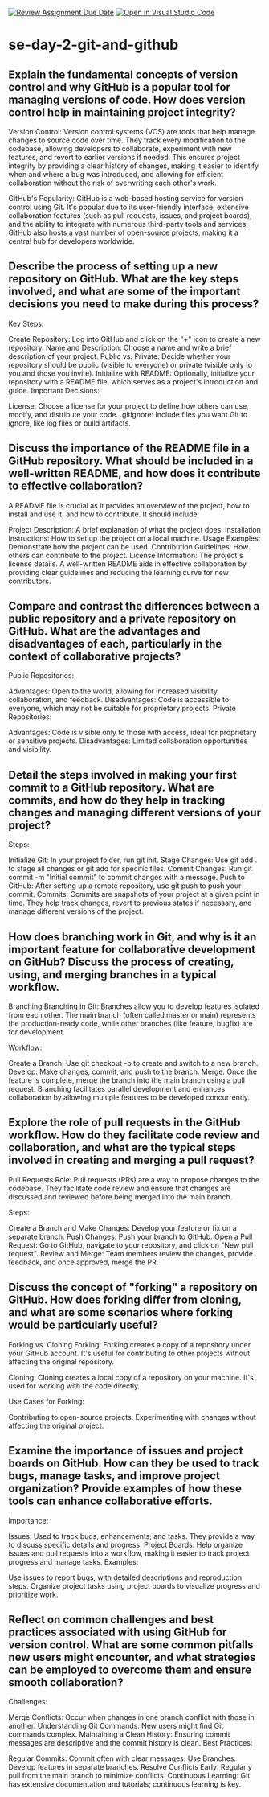 [![Review Assignment Due Date](https://classroom.github.com/assets/deadline-readme-button-22041afd0340ce965d47ae6ef1cefeee28c7c493a6346c4f15d667ab976d596c.svg)](https://classroom.github.com/a/8wgCKhpZ)
[![Open in Visual Studio Code](https://classroom.github.com/assets/open-in-vscode-2e0aaae1b6195c2367325f4f02e2d04e9abb55f0b24a779b69b11b9e10269abc.svg)](https://classroom.github.com/online_ide?assignment_repo_id=18415982&assignment_repo_type=AssignmentRepo)
# se-day-2-git-and-github
## Explain the fundamental concepts of version control and why GitHub is a popular tool for managing versions of code. How does version control help in maintaining project integrity?

Version Control: Version control systems (VCS) are tools that help manage changes to source code over time. They track every modification to the codebase, allowing developers to collaborate, experiment with new features, and revert to earlier versions if needed. This ensures project integrity by providing a clear history of changes, making it easier to identify when and where a bug was introduced, and allowing for efficient collaboration without the risk of overwriting each other's work.

GitHub's Popularity: GitHub is a web-based hosting service for version control using Git. It's popular due to its user-friendly interface, extensive collaboration features (such as pull requests, issues, and project boards), and the ability to integrate with numerous third-party tools and services. GitHub also hosts a vast number of open-source projects, making it a central hub for developers worldwide.

## Describe the process of setting up a new repository on GitHub. What are the key steps involved, and what are some of the important decisions you need to make during this process?

Key Steps:

Create Repository: Log into GitHub and click on the "+" icon to create a new repository.
Name and Description: Choose a name and write a brief description of your project.
Public vs. Private: Decide whether your repository should be public (visible to everyone) or private (visible only to you and those you invite).
Initialize with README: Optionally, initialize your repository with a README file, which serves as a project's introduction and guide.
Important Decisions:

License: Choose a license for your project to define how others can use, modify, and distribute your code.
.gitignore: Include files you want Git to ignore, like log files or build artifacts.


## Discuss the importance of the README file in a GitHub repository. What should be included in a well-written README, and how does it contribute to effective collaboration?

A README file is crucial as it provides an overview of the project, how to install and use it, and how to contribute. It should include:

Project Description: A brief explanation of what the project does.
Installation Instructions: How to set up the project on a local machine.
Usage Examples: Demonstrate how the project can be used.
Contribution Guidelines: How others can contribute to the project.
License Information: The project's license details.
A well-written README aids in effective collaboration by providing clear guidelines and reducing the learning curve for new contributors.

## Compare and contrast the differences between a public repository and a private repository on GitHub. What are the advantages and disadvantages of each, particularly in the context of collaborative projects?

Public Repositories:

Advantages: Open to the world, allowing for increased visibility, collaboration, and feedback.
Disadvantages: Code is accessible to everyone, which may not be suitable for proprietary projects.
Private Repositories:

Advantages: Code is visible only to those with access, ideal for proprietary or sensitive projects.
Disadvantages: Limited collaboration opportunities and visibility.

## Detail the steps involved in making your first commit to a GitHub repository. What are commits, and how do they help in tracking changes and managing different versions of your project?

Steps:

Initialize Git: In your project folder, run git init.
Stage Changes: Use git add . to stage all changes or git add <file> for specific files.
Commit Changes: Run git commit -m "Initial commit" to commit changes with a message.
Push to GitHub: After setting up a remote repository, use git push to push your commit.
Commits: Commits are snapshots of your project at a given point in time. They help track changes, revert to previous states if necessary, and manage different versions of the project.

## How does branching work in Git, and why is it an important feature for collaborative development on GitHub? Discuss the process of creating, using, and merging branches in a typical workflow.

Branching
Branching in Git: Branches allow you to develop features isolated from each other. The main branch (often called master or main) represents the production-ready code, while other branches (like feature, bugfix) are for development.

Workflow:

Create a Branch: Use git checkout -b <branch-name> to create and switch to a new branch.
Develop: Make changes, commit, and push to the branch.
Merge: Once the feature is complete, merge the branch into the main branch using a pull request.
Branching facilitates parallel development and enhances collaboration by allowing multiple features to be developed concurrently.



## Explore the role of pull requests in the GitHub workflow. How do they facilitate code review and collaboration, and what are the typical steps involved in creating and merging a pull request?

Pull Requests
Role: Pull requests (PRs) are a way to propose changes to the codebase. They facilitate code review and ensure that changes are discussed and reviewed before being merged into the main branch.

Steps:

Create a Branch and Make Changes: Develop your feature or fix on a separate branch.
Push Changes: Push your branch to GitHub.
Open a Pull Request: Go to GitHub, navigate to your repository, and click on "New pull request".
Review and Merge: Team members review the changes, provide feedback, and once approved, merge the PR.

## Discuss the concept of "forking" a repository on GitHub. How does forking differ from cloning, and what are some scenarios where forking would be particularly useful?

Forking vs. Cloning
Forking: Forking creates a copy of a repository under your GitHub account. It's useful for contributing to other projects without affecting the original repository.

Cloning: Cloning creates a local copy of a repository on your machine. It's used for working with the code directly.

Use Cases for Forking:

Contributing to open-source projects.
Experimenting with changes without affecting the original project.


## Examine the importance of issues and project boards on GitHub. How can they be used to track bugs, manage tasks, and improve project organization? Provide examples of how these tools can enhance collaborative efforts.

Importance:

Issues: Used to track bugs, enhancements, and tasks. They provide a way to discuss specific details and progress.
Project Boards: Help organize issues and pull requests into a workflow, making it easier to track project progress and manage tasks.
Examples:

Use issues to report bugs, with detailed descriptions and reproduction steps.
Organize project tasks using project boards to visualize progress and prioritize work.

## Reflect on common challenges and best practices associated with using GitHub for version control. What are some common pitfalls new users might encounter, and what strategies can be employed to overcome them and ensure smooth collaboration?

Challenges:

Merge Conflicts: Occur when changes in one branch conflict with those in another.
Understanding Git Commands: New users might find Git commands complex.
Maintaining a Clean History: Ensuring commit messages are descriptive and the commit history is clean.
Best Practices:

Regular Commits: Commit often with clear messages.
Use Branches: Develop features in separate branches.
Resolve Conflicts Early: Regularly pull from the main branch to minimize conflicts.
Continuous Learning: Git has extensive documentation and tutorials; continuous learning is key.
